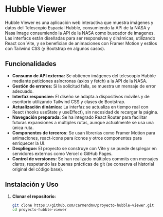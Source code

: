 # Hubble Viewer

Hubble Viewer es una aplicación web interactiva que muestra imágenes y datos del Telescopio Espacial Hubble, consumiendo la API de la NASA y Nasa Image consumiendo la API de la NASA como buscador de imagenes. Las interfacs están diseñadas para ser responsives y dinámicas, utilizando React con Vite, y se benefician de animaciones con Framer Motion y estilos con Tailwind CSS (y Bootstrap en algunos casos).

## Funcionalidades

- **Consumo de API externa:** Se obtienen imágenes del telescopio Hubble mediante peticiones asíncronas (axios y fetch) a la API de la NASA.
- **Gestión de errores:** Si la solicitud falla, se muestra un mensaje de error adecuado.
- **Interfaz responsive:** El diseño se adapta a dispositivos móviles y de escritorio utilizando Tailwind CSS y clases de Bootstrap.
- **Actualización dinámica:** La interfaz se actualiza en tiempo real con React (hooks useState y useEffect), sin necesidad de recargar la página.
- **Navegación preparada:** Se ha integrado React Router para facilitar futuras expansiones a múltiples rutas, aunque actualmente se usa una única ruta.
- **Componentes de terceros:** Se usan librerías como Framer Motion para animaciones, react-icons para íconos y otros componentes para enriquecer la UI.
- **Despliegue:** El proyecto se construye con Vite y se puede desplegar en servidores externos como Vercel o GitHub Pages.
- **Control de versiones:** Se han realizado múltiples commits con mensajes claros, respetando las buenas prácticas de git (se conserva el historial original del código base).

## Instalación y Uso

1. **Clonar el repositorio:**
   ```bash
   git clone https://github.com/carmendmv/proyecto-hubble-viewer.git
   cd proyecto-hubble-viewer

